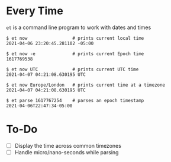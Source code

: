 # Every Time

`et` is a command line program to work with dates and times

```
$ et now                 # prints current local time
2021-04-06 23:20:45.281102 -05:00

$ et now -e              # prints current Epoch time
1617769538

$ et now UTC             # prints current UTC time
2021-04-07 04:21:08.630195 UTC

$ et now Europe/London   # prints current time at a timezone
2021-04-07 04:21:08.630195 UTC

$ et parse 1617767254    # parses an epoch timestamp
2021-04-06T22:47:34-05:00

```

# To-Do
- [ ] Display the time across common timezones
- [ ] Handle micro/nano-seconds while parsing
